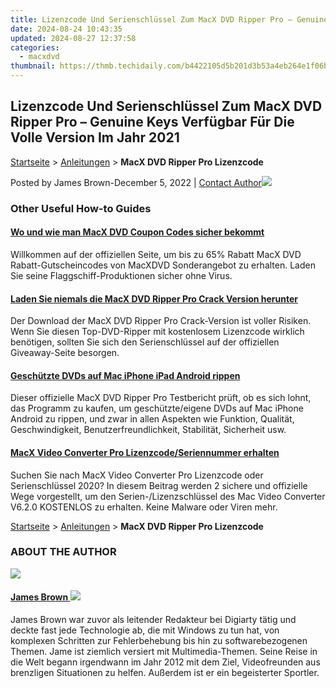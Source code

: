 ```yaml
---
title: Lizenzcode Und Serienschlüssel Zum MacX DVD Ripper Pro – Genuine Keys Verfügbar Für Die Volle Version Im Jahr 2021
date: 2024-08-24 10:43:35
updated: 2024-08-27 12:37:58
categories:
  - macxdvd
thumbnail: https://thmb.techidaily.com/b4422105d5b201d3b53a4eb264e1f06b970718d58f743a8d9923df114d599783.jpg
---
```


## Lizenzcode Und Serienschlüssel Zum MacX DVD Ripper Pro – Genuine Keys Verfügbar Für Die Volle Version Im Jahr 2021

[Startseite](https://tools.techidaily.com/macxdvd/products/) \> [Anleitungen](https://tools.techidaily.com/macxdvd/products/) \> **MacX DVD Ripper Pro Lizenzcode** 

Posted by James Brown-December 5, 2022 | [Contact Author![](https://www.macxdvd.com/tutorial-de/../troubleshoot-adobe/img/email.png)](https://tools.techidaily.com/macxdvd/products/) 



### Other Useful How-to Guides

#### [Wo und wie man MacX DVD Coupon Codes sicher bekommt](https://tools.techidaily.com/macxdvd/products/)

Willkommen auf der offiziellen Seite, um bis zu 65% Rabatt MacX DVD Rabatt-Gutscheincodes von MacXDVD Sonderangebot zu erhalten. Laden Sie seine Flaggschiff-Produktionen sicher ohne Virus.

#### [Laden Sie niemals die MacX DVD Ripper Pro Crack Version herunter](https://tools.techidaily.com/macxdvd/products/)

Der Download der MacX DVD Ripper Pro Crack-Version ist voller Risiken. Wenn Sie diesen Top-DVD-Ripper mit kostenlosem Lizenzcode wirklich benötigen, sollten Sie sich den Serienschlüssel auf der offiziellen Giveaway-Seite besorgen.

#### [Geschützte DVDs auf Mac iPhone iPad Android rippen](https://tools.techidaily.com/macxdvd/products/)

Dieser offizielle MacX DVD Ripper Pro Testbericht prüft, ob es sich lohnt, das Programm zu kaufen, um geschützte/eigene DVDs auf Mac iPhone Android zu rippen, und zwar in allen Aspekten wie Funktion, Qualität, Geschwindigkeit, Benutzerfreundlichkeit, Stabilität, Sicherheit usw.

#### [MacX Video Converter Pro Lizenzcode/Seriennummer erhalten](https://tools.techidaily.com/macxdvd/products/)

Suchen Sie nach MacX Video Converter Pro Lizenzcode oder Serienschlüssel 2020? In diesem Beitrag werden 2 sichere und offizielle Wege vorgestellt, um den Serien-/Lizenzschlüssel des Mac Video Converter V6.2.0 KOSTENLOS zu erhalten. Keine Malware oder Viren mehr.



[Startseite](https://tools.techidaily.com/macxdvd/products/) \> [Anleitungen](https://tools.techidaily.com/macxdvd/products/) \> **MacX DVD Ripper Pro Lizenzcode** 



### ABOUT THE AUTHOR

![](https://www.macxdvd.com/tutorial-de/../mac-dvd-video-converter-how-to/howto_image/james.png)

#### [James Brown ![](https://www.macxdvd.com/tutorial-de/../troubleshoot-adobe/img/tw.png)](https://tools.techidaily.com/macxdvd/products/)

James Brown war zuvor als leitender Redakteur bei Digiarty tätig und deckte fast jede Technologie ab, die mit Windows zu tun hat, von komplexen Schritten zur Fehlerbehebung bis hin zu softwarebezogenen Themen. Jame ist ziemlich versiert mit Multimedia-Themen. Seine Reise in die Welt begann irgendwann im Jahr 2012 mit dem Ziel, Videofreunden aus brenzligen Situationen zu helfen. Außerdem ist er ein begeisterter Sportler.

<ins class="adsbygoogle"
     style="display:block"
     data-ad-format="autorelaxed"
     data-ad-client="ca-pub-7571918770474297"
     data-ad-slot="1223367746"></ins>



<ins class="adsbygoogle"
     style="display:block"
     data-ad-client="ca-pub-7571918770474297"
     data-ad-slot="8358498916"
     data-ad-format="auto"
     data-full-width-responsive="true"></ins>
